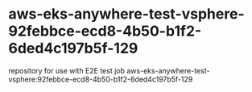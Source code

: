 # aws-eks-anywhere-test-vsphere-92febbce-ecd8-4b50-b1f2-6ded4c197b5f-129
repository for use with E2E test job aws-eks-anywhere-test-vsphere:92febbce-ecd8-4b50-b1f2-6ded4c197b5f-129
